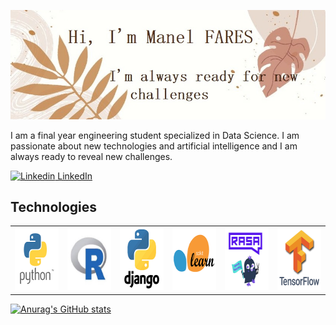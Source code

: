 <p align="center">
  <img src="image/intro.jpg">
</p>


I am a final year engineering student specialized in Data Science. I am passionate about new technologies and artificial intelligence and I am always ready to reveal new challenges.


[![Linkedin](https://i.stack.imgur.com/gVE0j.png) LinkedIn](https://www.linkedin.com/)

## Technologies


<table>
  <tr>
    <td> <img src="image/Python.png"  alt="1"  width = 100px height = 100px ></td>
    <td> <img src="image/R.jfif"  alt="2"  width = 100px height = 100px ></td>
    <td> <img src="image/django.png"  alt="3"  width = 100px height = 100px ></td>
    <td> <img src="image/sklearn.png"  alt="4"  width = 100px height = 100px ></td>
    <td> <img src="image/rasa logo.png"  alt="5"  width = 100px height = 100px ></td>
    <td> <img src="image/tensorflow.png"  alt="6"  width = 100px height = 100px ></td>
  </tr>
</table>


[![Anurag's GitHub stats](https://github-readme-stats.vercel.app/api?username=Manel-Fares&count_private=true&show_icons=true&theme=radical)
](https://github.com/anuraghazra/github-readme-stats)


<!--
**Manel-Fares/Manel-Fares** is a ✨ _special_ ✨ repository because its `README.md` (this file) appears on your GitHub profile.



Here are some ideas to get you started:


- 🔭 I’m currently working on decision support system based on ontology learning
- 🌱 I’m currently learning Data Science : NLP, Deep Learning, recommendation systems
- 👯 I’m looking to collaborate on ...
- 🤔 I’m looking for help with ...
- 💬 Ask me about ...
- 📫 How to reach me: ...
- 😄 Pronouns: ...
- ⚡ Fun fact: ...
-->
